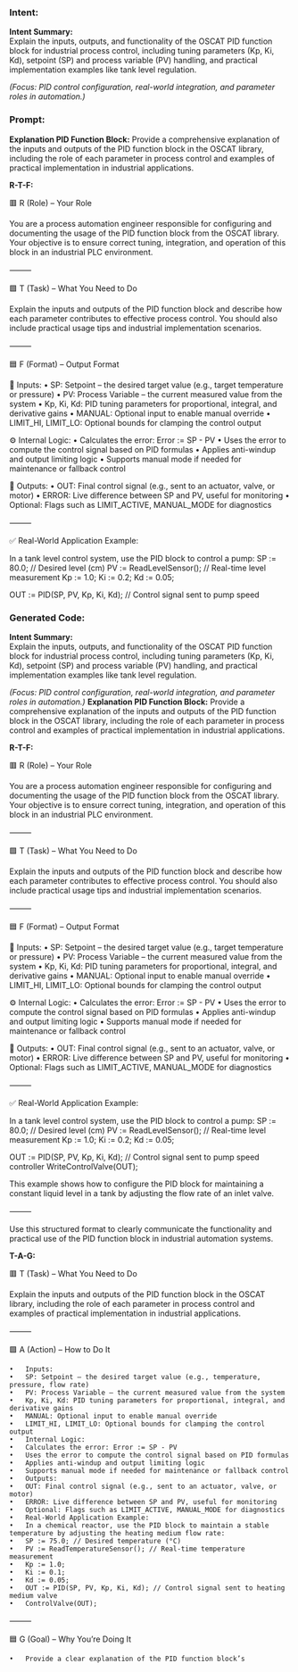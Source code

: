 ### Intent:
**Intent Summary:**  
Explain the inputs, outputs, and functionality of the OSCAT PID function block for industrial process control, including tuning parameters (Kp, Ki, Kd), setpoint (SP) and process variable (PV) handling, and practical implementation examples like tank level regulation.  

*(Focus: PID control configuration, real-world integration, and parameter roles in automation.)*

### Prompt:
**Explanation PID Function Block:**
Provide a comprehensive explanation of the inputs and outputs of the PID function block in the OSCAT library, including the role of each parameter in process control and examples of practical implementation in industrial applications.

**R-T-F:**

🟥 R (Role) – Your Role

You are a process automation engineer responsible for configuring and documenting the usage of the PID function block from the OSCAT library. Your objective is to ensure correct tuning, integration, and operation of this block in an industrial PLC environment.

⸻

🟩 T (Task) – What You Need to Do

Explain the inputs and outputs of the PID function block and describe how each parameter contributes to effective process control. You should also include practical usage tips and industrial implementation scenarios.

⸻

🟦 F (Format) – Output Format

🔧 Inputs:
	•	SP: Setpoint – the desired target value (e.g., target temperature or pressure)
	•	PV: Process Variable – the current measured value from the system
	•	Kp, Ki, Kd: PID tuning parameters for proportional, integral, and derivative gains
	•	MANUAL: Optional input to enable manual override
	•	LIMIT_HI, LIMIT_LO: Optional bounds for clamping the control output

⚙️ Internal Logic:
	•	Calculates the error: Error := SP - PV
	•	Uses the error to compute the control signal based on PID formulas
	•	Applies anti-windup and output limiting logic
	•	Supports manual mode if needed for maintenance or fallback control

🔁 Outputs:
	•	OUT: Final control signal (e.g., sent to an actuator, valve, or motor)
	•	ERROR: Live difference between SP and PV, useful for monitoring
	•	Optional: Flags such as LIMIT_ACTIVE, MANUAL_MODE for diagnostics

⸻

✅ Real-World Application Example:

In a tank level control system, use the PID block to control a pump:
SP := 80.0; // Desired level (cm)
PV := ReadLevelSensor(); // Real-time level measurement
Kp := 1.0;
Ki := 0.2;
Kd := 0.05;

OUT := PID(SP, PV, Kp, Ki, Kd); // Control signal sent to pump speed

### Generated Code:
**Intent Summary:**  
Explain the inputs, outputs, and functionality of the OSCAT PID function block for industrial process control, including tuning parameters (Kp, Ki, Kd), setpoint (SP) and process variable (PV) handling, and practical implementation examples like tank level regulation.  

*(Focus: PID control configuration, real-world integration, and parameter roles in automation.)*
**Explanation PID Function Block:**
Provide a comprehensive explanation of the inputs and outputs of the PID function block in the OSCAT library, including the role of each parameter in process control and examples of practical implementation in industrial applications.

**R-T-F:**

🟥 R (Role) – Your Role

You are a process automation engineer responsible for configuring and documenting the usage of the PID function block from the OSCAT library. Your objective is to ensure correct tuning, integration, and operation of this block in an industrial PLC environment.

⸻

🟩 T (Task) – What You Need to Do

Explain the inputs and outputs of the PID function block and describe how each parameter contributes to effective process control. You should also include practical usage tips and industrial implementation scenarios.

⸻

🟦 F (Format) – Output Format

🔧 Inputs:
	•	SP: Setpoint – the desired target value (e.g., target temperature or pressure)
	•	PV: Process Variable – the current measured value from the system
	•	Kp, Ki, Kd: PID tuning parameters for proportional, integral, and derivative gains
	•	MANUAL: Optional input to enable manual override
	•	LIMIT_HI, LIMIT_LO: Optional bounds for clamping the control output

⚙️ Internal Logic:
	•	Calculates the error: Error := SP - PV
	•	Uses the error to compute the control signal based on PID formulas
	•	Applies anti-windup and output limiting logic
	•	Supports manual mode if needed for maintenance or fallback control

🔁 Outputs:
	•	OUT: Final control signal (e.g., sent to an actuator, valve, or motor)
	•	ERROR: Live difference between SP and PV, useful for monitoring
	•	Optional: Flags such as LIMIT_ACTIVE, MANUAL_MODE for diagnostics

⸻

✅ Real-World Application Example:

In a tank level control system, use the PID block to control a pump:
SP := 80.0; // Desired level (cm)
PV := ReadLevelSensor(); // Real-time level measurement
Kp := 1.0;
Ki := 0.2;
Kd := 0.05;

OUT := PID(SP, PV, Kp, Ki, Kd); // Control signal sent to pump speed controller
WriteControlValve(OUT);

This example shows how to configure the PID block for maintaining a constant liquid level in a tank by adjusting the flow rate of an inlet valve.

⸻

Use this structured format to clearly communicate the functionality and practical use of the PID function block in industrial automation systems.

**T-A-G:**

🟥 T (Task) – What You Need to Do

Explain the inputs and outputs of the PID function block in the OSCAT library, including the role of each parameter in process control and examples of practical implementation in industrial applications.

⸻

🟩 A (Action) – How to Do It

	•	Inputs:
	•	SP: Setpoint – the desired target value (e.g., temperature, pressure, flow rate)
	•	PV: Process Variable – the current measured value from the system
	•	Kp, Ki, Kd: PID tuning parameters for proportional, integral, and derivative gains
	•	MANUAL: Optional input to enable manual override
	•	LIMIT_HI, LIMIT_LO: Optional bounds for clamping the control output
	•	Internal Logic:
	•	Calculates the error: Error := SP - PV
	•	Uses the error to compute the control signal based on PID formulas
	•	Applies anti-windup and output limiting logic
	•	Supports manual mode if needed for maintenance or fallback control
	•	Outputs:
	•	OUT: Final control signal (e.g., sent to an actuator, valve, or motor)
	•	ERROR: Live difference between SP and PV, useful for monitoring
	•	Optional: Flags such as LIMIT_ACTIVE, MANUAL_MODE for diagnostics
	•	Real-World Application Example:
	•	In a chemical reactor, use the PID block to maintain a stable temperature by adjusting the heating medium flow rate:
	•	SP := 75.0; // Desired temperature (°C)
	•	PV := ReadTemperatureSensor(); // Real-time temperature measurement
	•	Kp := 1.0;
	•	Ki := 0.1;
	•	Kd := 0.05;
	•	OUT := PID(SP, PV, Kp, Ki, Kd); // Control signal sent to heating medium valve
	•	ControlValve(OUT);

⸻

🟦 G (Goal) – Why You’re Doing It

	•	Provide a clear explanation of the PID function block’s

